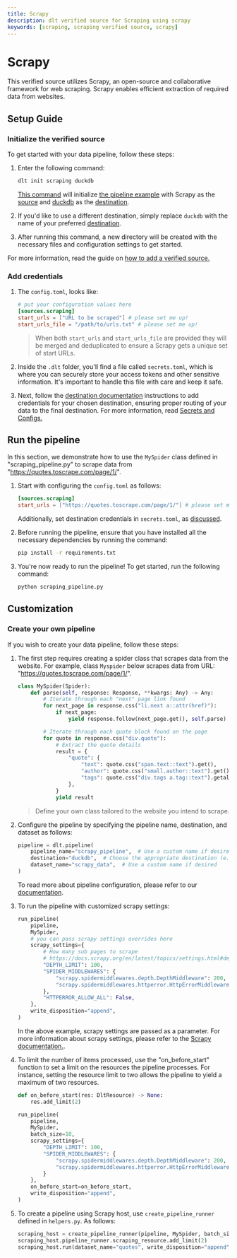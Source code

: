 ```yaml
---
title: Scrapy
description: dlt verified source for Scraping using scrapy
keywords: [scraping, scraping verified source, scrapy]
---
```


# Scrapy

This verified source utilizes Scrapy, an open-source and collaborative framework for web scraping.
Scrapy enables efficient extraction of required data from websites.

## Setup Guide

### Initialize the verified source

To get started with your data pipeline, follow these steps:

1. Enter the following command:

   ```sh
   dlt init scraping duckdb
   ```

   [This command](../../reference/command-line-interface) will initialize
   [the pipeline example](https://github.com/dlt-hub/verified-sources/blob/master/sources/scraping_pipeline.py)
   with Scrapy as the [source](../../general-usage/source) and [duckdb](../destinations/duckdb.md)
   as the [destination](../destinations).

1. If you'd like to use a different destination, simply replace `duckdb` with the name of your
   preferred [destination](../destinations).

1. After running this command, a new directory will be created with the necessary files and
   configuration settings to get started.

For more information, read the guide on
[how to add a verified source.](../../walkthroughs/add-a-verified-source)

### Add credentials

1. The `config.toml`, looks like:
   ```toml
   # put your configuration values here
   [sources.scraping]
   start_urls = ["URL to be scraped"] # please set me up!
   start_urls_file = "/path/to/urls.txt" # please set me up!
   ```
   > When both `start_urls` and `start_urls_file` are provided they will be merged and deduplicated
   > to ensure a Scrapy gets a unique set of start URLs.

1. Inside the `.dlt` folder, you'll find a file called `secrets.toml`, which is where you can securely
   store your access tokens and other sensitive information. It's important to handle this
   file with care and keep it safe.

1. Next, follow the [destination documentation](../../dlt-ecosystem/destinations) instructions to
   add credentials for your chosen destination, ensuring proper routing of your data to the final
   destination.
For more information, read [Secrets and Configs.](../../general-usage/credentials)

## Run the pipeline

In this section, we demonstrate how to use the `MySpider` class defined in "scraping_pipeline.py" to
scrape data from "https://quotes.toscrape.com/page/1/".

1. Start with configuring the `config.toml` as follows:

   ```toml
   [sources.scraping]
   start_urls = ["https://quotes.toscrape.com/page/1/"] # please set me up!
   ```

   Additionally, set destination credentials in `secrets.toml`, as [discussed](#add-credentials).

1. Before running the pipeline, ensure that you have installed all the necessary dependencies by
   running the command:

   ```sh
   pip install -r requirements.txt
   ```

1. You're now ready to run the pipeline! To get started, run the following command:

   ```sh
   python scraping_pipeline.py
   ```

## Customization

### Create your own pipeline

If you wish to create your data pipeline, follow these steps:

1. The first step requires creating a spider class that scrapes data
   from the website. For example, class `Myspider` below scrapes data from
   URL: "https://quotes.toscrape.com/page/1/".

   ```py
   class MySpider(Spider):
       def parse(self, response: Response, **kwargs: Any) -> Any:
           # Iterate through each "next" page link found
           for next_page in response.css("li.next a::attr(href)"):
               if next_page:
                   yield response.follow(next_page.get(), self.parse)

           # Iterate through each quote block found on the page
           for quote in response.css("div.quote"):
               # Extract the quote details
               result = {
                   "quote": {
                       "text": quote.css("span.text::text").get(),
                       "author": quote.css("small.author::text").get(),
                       "tags": quote.css("div.tags a.tag::text").getall(),
                   },
               }
               yield result

   ```

   > Define your own class tailored to the website you intend to scrape.

1. Configure the pipeline by specifying the pipeline name, destination, and dataset as follows:

   ```py
   pipeline = dlt.pipeline(
       pipeline_name="scrapy_pipeline",  # Use a custom name if desired
       destination="duckdb",  # Choose the appropriate destination (e.g., bigquery, redshift)
       dataset_name="scrapy_data",  # Use a custom name if desired
   )
   ```

   To read more about pipeline configuration, please refer to our
   [documentation](../../general-usage/pipeline).

1. To run the pipeline with customized scrapy settings:

   ```py
   run_pipeline(
       pipeline,
       MySpider,
       # you can pass scrapy settings overrides here
       scrapy_settings={
           # How many sub pages to scrape
           # https://docs.scrapy.org/en/latest/topics/settings.html#depth-limit
           "DEPTH_LIMIT": 100,
           "SPIDER_MIDDLEWARES": {
               "scrapy.spidermiddlewares.depth.DepthMiddleware": 200,
               "scrapy.spidermiddlewares.httperror.HttpErrorMiddleware": 300,
           },
           "HTTPERROR_ALLOW_ALL": False,
       },
       write_disposition="append",
   )
   ```

   In the above example, scrapy settings are passed as a parameter. For more information about
   scrapy settings, please refer to the
   [Scrapy documentation.](https://docs.scrapy.org/en/latest/topics/settings.html).

1. To limit the number of items processed, use the "on_before_start" function to set a limit on
   the resources the pipeline processes. For instance, setting the resource limit to two allows
   the pipeline to yield a maximum of two resources.

   ```py
   def on_before_start(res: DltResource) -> None:
       res.add_limit(2)

   run_pipeline(
       pipeline,
       MySpider,
       batch_size=10,
       scrapy_settings={
           "DEPTH_LIMIT": 100,
           "SPIDER_MIDDLEWARES": {
               "scrapy.spidermiddlewares.depth.DepthMiddleware": 200,
               "scrapy.spidermiddlewares.httperror.HttpErrorMiddleware": 300,
           }
       },
       on_before_start=on_before_start,
       write_disposition="append",
   )
   ```

1. To create a pipeline using Scrapy host, use `create_pipeline_runner` defined in
   `helpers.py`. As follows:

   ```py
   scraping_host = create_pipeline_runner(pipeline, MySpider, batch_size=10)
   scraping_host.pipeline_runner.scraping_resource.add_limit(2)
   scraping_host.run(dataset_name="quotes", write_disposition="append")
   ```
